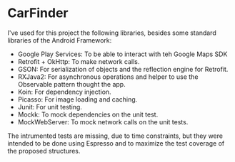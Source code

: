 # CarFinder

I've used for this project the following libraries, besides some standard libraries of the Android Framework:

* Google Play Services: To be able to interact with teh Google Maps SDK
* Retrofit + OkHttp: To make network calls.
* GSON: For serialization of objects and the reflection engine for Retrofit.
* RXJava2: For asynchronous operations and helper to use the Observable pattern thought the app.
* Koin: For dependency injection.
* Picasso: For image loading and caching.
* Junit: For unit testing.
* Mockk: To mock dependencies on the unit test.
* MockWebServer: To mock network calls on the unit tests.

The intrumented tests are missing, due to time constraints, but they were intended to be done using Espresso and to maximize the test coverage of the proposed structures.
